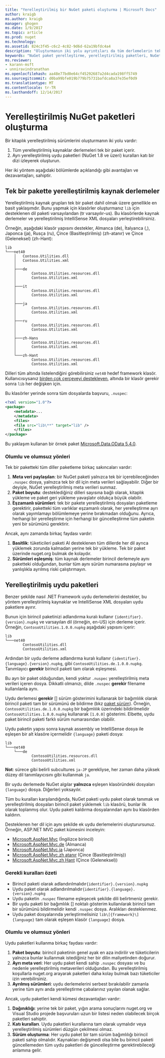 ```yaml
---
title: "Yerelleştirilmiş bir NuGet paketi oluşturma | Microsoft Docs"
author: kraigb
ms.author: kraigb
manager: ghogen
ms.date: 1/9/2017
ms.topic: article
ms.prod: nuget
ms.technology: 
ms.assetid: 824c3f45-c6c2-4c82-9d6d-62a19bfdc4a4
description: "Oluşturmanın iki yolu ayrıntıları da tüm derlemelerin tek bir pakete dahil etme veya ayrı derlemeler yayımlama NuGet paketleri yerelleştirilmiş."
keywords: "NuGet paket yerelleştirme, yerelleştirilmiş paketleri, NuGet yerelleştirme kuralları oluşturma NuGet uydu derlemeleri"
ms.reviewer:
- karann-msft
- unniravindranathan
ms.openlocfilehash: aa48e77bd0e64cf45292687a2d4cada198ff5749
ms.sourcegitcommit: d0ba99bfe019b779b75731bafdca8a37e35ef0d9
ms.translationtype: MT
ms.contentlocale: tr-TR
ms.lasthandoff: 12/14/2017
---
```

# <a name="creating-localized-nuget-packages"></a>Yerelleştirilmiş NuGet paketleri oluşturma

Bir kitaplık yerelleştirilmiş sürümlerini oluşturmanın iki yolu vardır:

1. Tüm yerelleştirilmiş kaynaklar derlemeleri tek bir paket içerir.
2. Ayrı yerelleştirilmiş uydu paketleri (NuGet 1.8 ve üzeri) kuralları katı bir dizi izleyerek oluşturun.

Her iki yöntem aşağıdaki bölümlerde açıklandığı gibi avantajları ve dezavantajları, sahiptir.

## <a name="localized-resource-assemblies-in-a-single-package"></a>Tek bir pakette yerelleştirilmiş kaynak derlemeler

Yerelleştirilmiş kaynak grupları tek bir paket dahil olmak üzere genellikle en basit yaklaşımdır. Bunu yapmak için klasörler oluşturmanız `lib` için desteklenen dil paketi varsayılandan (tr varsayılır-us). Bu klasörlerde kaynak derlemeler ve yerelleştirilmiş IntelliSense XML dosyaları yerleştirebilirsiniz.

Örneğin, aşağıdaki klasör yapısını destekler, Almanca (de), İtalyanca (,), Japonca (ja), Rusça (ru), Çince (Basitleştirilmiş) (zh-atanır) ve Çince (Geleneksel) (zh-Hant):

    lib
    └───net40
        │   Contoso.Utilities.dll
        │   Contoso.Utilities.xml
        │
        ├───de
        │       Contoso.Utilities.resources.dll
        │       Contoso.Utilities.xml
        │
        ├───it
        │       Contoso.Utilities.resources.dll
        │       Contoso.Utilities.xml
        │
        ├───ja
        │       Contoso.Utilities.resources.dll
        │       Contoso.Utilities.xml
        │
        ├───ru
        │       Contoso.Utilities.resources.dll
        │       Contoso.Utilities.xml
        │
        ├───zh-Hans
        │       Contoso.Utilities.resources.dll
        │       Contoso.Utilities.xml
        │
        └───zh-Hant
                Contoso.Utilities.resources.dll
                Contoso.Utilities.xml

Dilleri tüm altında listelendiğini görebilirsiniz `net40` hedef framework klasör. Kullanıcısıysanız [birden çok çerçeveyi destekleyen](../create-packages/supporting-multiple-target-frameworks.md), altında bir klasör gerekir sonra `lib` her değişken için.

Bu klasörler yerinde sonra tüm dosyalarda başvuru, `.nuspec`:

```xml
<?xml version="1.0"?>
<package>
    <metadata>...
    </metadata>
    <files>
    <file src="lib\**" target="lib" />
    </files>
</package>
```

Bu yaklaşım kullanan bir örnek paket [Microsoft.Data.OData 5.4.0](http://nuget.org/packages/Microsoft.Data.OData/5.4.0).

### <a name="advantages-and-disadvantages"></a>Olumlu ve olumsuz yönleri

Tek bir paketteki tüm diller paketleme birkaç sakıncaları vardır:

1. **Meta veri paylaşılan**: bir NuGet paketi yalnızca tek bir içerebileceğinden `.nuspec` dosya, yalnızca tek bir dil için meta verileri sağlayabilir. Diğer bir deyişle, NuGet yerelleştirilmiş meta verileri sunmaz.
2. **Paket boyutu**: desteklediğiniz dilleri sayısına bağlı olarak, kitaplık yükleme ve paket geri yükleme yavaşlatır oldukça büyük olabilir.
3. **Eşzamanlı sürümleri**: tek bir pakete yerelleştirilmiş dosyaları paketleme gerektirir, paketteki tüm varlıklar eşzamanlı olarak, her yerelleştirme ayrı olarak yayımlamayı bölümlemeye yerine bırakmadan olduğunu. Ayrıca, herhangi bir yerelleştirme için herhangi bir güncelleştirme tüm paketin yeni bir sürümünü gerektirir.

Ancak, aynı zamanda birkaç faydası vardır:

1. **Basitlik**: tüketicileri paketi Al desteklenen tüm dillerde her dil ayrıca yüklemek zorunda kalmadan yerine tek bir yükleme. Tek bir paket üzerinde nuget.org bulmak de kolaydır.
2. **Sürümleri eşleşmiş**: tüm kaynak derlemeler birincil derlemeyle aynı paketteki olduğundan, bunlar tüm aynı sürüm numarasına paylaşır ve yanlışlıkla ayrılmış riski çalıştırmayın.


## <a name="localized-satellite-packages"></a>Yerelleştirilmiş uydu paketleri

Benzer şekilde nasıl .NET Framework uydu derlemelerini destekler, bu yöntem yerelleştirilmiş kaynaklar ve IntelliSense XML dosyaları uydu paketlere ayırır.

Bunun için birincil paketinizi adlandırma kuralı kullanır `{identifier}.{version}.nupkg` ve varsayılan dil (örneğin, en-US) için derleme içerir. Örneğin, `ContosoUtilities.1.0.0.nupkg` aşağıdaki yapısını içerir:

    lib
    └───net40
            ContosoUtilities.dll
            ContosoUtilities.xml

Ardından bir uydu derleme adlandırma kuralı kullanır `{identifier}.{language}.{version}.nupkg`, gibi `ContosoUtilities.de.1.0.0.nupkg`. Tanımlayıcı **gerekir** birincil paketi tam olarak eşleşmesi.

Bu ayrı bir paket olduğundan, kendi yoktur `.nuspec` yerelleştirilmiş meta verileri içeren dosya. Dikkatli olmanızı, dilde `.nuspec` **gerekir** filename kullanılanla aynı.

Uydu derlemesi **gerekir** [] sürüm gösterimini kullanarak bir bağımlılık olarak birincil paketi tam bir sürümünü de bildirme (bkz [paket sürüm](../reference/package-versioning.md)). Örneğin, `ContosoUtilities.de.1.0.0.nupkg` bir bağımlılık üzerindeki bildirilmelidir `ContosoUtilities.1.0.0.nupkg` kullanarak `[1.0.0]` gösterimi. Elbette, uydu paket birincil paketi farklı sürüm numarasından olabilir.

Uydu paketin yapısı sonra kaynak assembly ve IntelliSense dosya ile eşleşen bir alt klasöre içermelidir `{language}` paketi dosya:

    lib
    └───net40
        └───de
                ContosoUtilities.resources.dll
                ContosoUtilities.xml

**Not**: sürece gibi belirli subcultures `ja-JP` gerekliyse, her zaman daha yüksek düzey dil tanımlayıcısını gibi kullanmak `ja`.

Bir uydu derlemede NuGet algılar **yalnızca** eşleşen klasöründeki dosyaları `{language}` dosya. Diğerleri yoksayılır.

Tüm bu kuralları karşılandığında, NuGet paketi uydu paket olarak tanımak ve yerelleştirilmiş dosyaları birincil paket yüklemek `lib` klasörü, bunlar ilk olarak toplanmış olur. Uydu paketi kaldırma dosyalarından aynı bu klasörden kaldırın.

Desteklenen her dil için aynı şekilde ek uydu derlemelerini oluşturursunuz. Örneğin, ASP.NET MVC paket kümesini inceleyin:

* [Microsoft.AspNet.Mvc](http://nuget.org/packages/Microsoft.AspNet.Mvc) (İngilizce birincil)
* [Microsoft.AspNet.Mvc.de](http://nuget.org/packages/Microsoft.AspNet.Mvc.de) (Almanca)
* [Microsoft.AspNet.Mvc.ja](http://nuget.org/packages/Microsoft.AspNet.Mvc.ja) (Japonca)
* [Microsoft.AspNet.Mvc.zh atanır](http://nuget.org/packages/Microsoft.AspNet.Mvc.zh-Hans) (Çince (Basitleştirilmiş))
* [Microsoft.AspNet.Mvc.zh Hant](http://nuget.org/packages/Microsoft.AspNet.Mvc.zh-Hant) (Çince (Geleneksel))

### <a name="summary-of-required-conventions"></a>Gerekli kuralları özeti

- Birincil paketi olarak adlandırılmalıdır`{identifier}.{version}.nupkg`
- Uydu paket olarak adlandırılmalıdır`{identifier}.{language}.{version}.nupkg`
- Uydu paketin `.nuspec` filename eşleşecek şekilde dili belirtmeniz gerekir.
- Bir uydu paketi bir bağımlılık [] noktalı gösterim kullanılarak birincil tam bir sürümünü bildirmelidir kendi `.nuspec` dosya. Aralıkları desteklenmez.
- Uydu paket dosyalarında yerleştirmelisiniz `lib\[{framework}\]{language}` tam olarak eşleşen klasör `{language}` dosya.

### <a name="advantages-and-disadvantages"></a>Olumlu ve olumsuz yönleri

Uydu paketleri kullanma birkaç faydası vardır:

1. **Paket boyutu**: birincil paketinin genel ayak en aza indirilir ve tüketicilerin yalnızca bunlar kullanmak istediğiniz her bir dilin maliyetinden doğurur.
2. **Ayrı meta veri**: Her uydu paket kendi sahip `.nuspec` dosyası ve bu nedenle yerelleştirilmiş metaverileri olduğundan. Bu yerelleştirilmiş koşullarla nuget.org arayarak paketleri daha kolay bulmak bazı tüketiciler izin verebilirsiniz.
3. **Ayrılmış sürümleri**: uydu derlemelerini serbest bırakılabilir zamanla yerine tüm aynı anda yerelleştirme çabalarınız yayılan olanak sağlar.

Ancak, uydu paketleri kendi kümesi dezavantajları vardır:

1. **Dağınıklığı**: yerine tek bir paket, yığın arama sonuçlarını nuget.org ve Visual Studio projede başvuruları uzun bir listesi neden olabilecek birçok paketleri sahiptir.
2. **Katı kuralları**. Uydu paketleri kurallarına tam olarak uymalıdır veya yerelleştirilmiş sürümleri düzgün çekilmesi olmaz.
3. **Sürüm oluşturma**: Her uydu paket bir tam sürüm bağımlılığı birincil paketi sahip olmalıdır. Kaynakları değişmedi olsa bile bu birincil paketi güncellemeden tüm uydu paketleri de güncelleştirme gerektirebileceği anlamına gelir.
